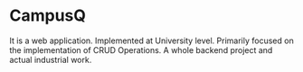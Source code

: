 # CampusQ
It is a web application. Implemented at University level. Primarily focused on the implementation of CRUD Operations. A whole backend project and actual industrial work.
